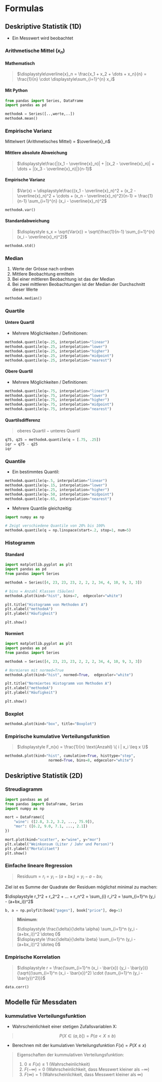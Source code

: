 # Formulas

## Deskriptive Statistik (1D)

* Ein Messwert wird beobachtet

### Arithmetische Mittel ($x_n$)

#### Mathematisch

> $\displaystyle\overline{x}_n = \frac{x_1 + x_2 + \dots + x_n}{n} = \frac{1}{n} \cdot \displaystyle\sum_{i=1}^{n} x_i$

#### Mit Python

```python
from pandas import Series, DataFrame
import pandas as pd

methodeA = Series([..,werte,..])
methodeA.mean()
```

### Empirische Varianz

Mittelwert (Arithmetisches Mittel) = $\overline{x}_n$

#### Mittlere absolute Abweichung
> $\displaystyle\frac{|(x_1 - \overline{x}_n)| + |(x_2 - \overline{x}_n)| + \dots + |(x_3 - \overline{x}_n)|}{n-1}$

#### Empirische Varianz
> $Var(x) = \displaystyle\frac{(x_1 - \overline{x}_n)^2 + (x_2 - \overline{x}_n)^2 + \cdots + (x_n - \overline{x}_n)^2}{n-1} = \frac{1}{n-1} \sum_{i=1}^{n} (x_i - \overline{x}_n)^2$

```python
methodeA.var()
```

#### Standardabweichung
> $\displaystyle s_x = \sqrt{Var(x)} = \sqrt{\frac{1}{n-1} \sum_{i=1}^{n} (x_i - \overline{x}_n)^2}$

```python
methodeA.std()
```

### Median

1. Werte der Grösse nach ordnen
2. Mittlere Beobachtung ermitteln
3. Bei einer mittleren Beobachtung ist das der Median
4. Bei zwei mittleren Beobachtungen ist der Median der Durchschnitt dieser Werte

```python
methodeA.median()
```

### Quartile

#### Untere Quartil

* Mehrere Möglichkeiten / Definitionen:

```python
methodeA.quantile(q=.25, interpolation="linear")
methodeA.quantile(q=.25, interpolation="lower")
methodeA.quantile(q=.25, interpolation="higher")
methodeA.quantile(q=.25, interpolation="midpoint")
methodeA.quantile(q=.25, interpolation="nearest")
```

#### Obere Quartil

* Mehrere Möglichkeiten / Definitionen:

```python
methodeA.quantile(q=.75, interpolation="linear")
methodeA.quantile(q=.75, interpolation="lower")
methodeA.quantile(q=.75, interpolation="higher")
methodeA.quantile(q=.75, interpolation="midpoint")
methodeA.quantile(q=.75, interpolation="nearest")
```

#### Quartilsdifferenz

> $\text{oberes Quartil} - \text{unteres Quartil}$

```python
q75, q25 = methodeA.quantile(q = [.75, .25])
iqr = q75 - q25
iqr
```

### Quantile

* Ein bestimmtes Quantil:

```python
methodeA.quantile(q=.5, interpolation="linear")
methodeA.quantile(q=.15, interpolation="lower")
methodeA.quantile(q=.25, interpolation="higher")
methodeA.quantile(q=.50, interpolation="midpoint")
methodeA.quantile(q=.65, interpolation="nearest")
```

* Mehrere Quantile gleichzeitig:

```python
import numpy as np

# Zeigt verschiedene Quantile von 20% bis 100%
methodeA.quantile(q = np.linspace(start=.2, stop=1, num=5)
```

### Histogramm

#### Standard
```python
import matplotlib.pyplot as plt
import pandas as pd
from pandas import Series

methodeA = Series([4, 23, 23, 23, 2, 2, 2, 34, 4, 10, 9, 3, 3])

# bins = Anzahl Klassen (Säulen)
methodeA.plot(kind="hist", bins=7,  edgecolor="white")

plt.title("Histogramm von Methoden A")
plt.xlabel("methodeA")
plt.ylabel("Häufigkeit")

plt.show()
```

#### Normiert

```python
import matplotlib.pyplot as plt
import pandas as pd
from pandas import Series

methodeA = Series([4, 23, 23, 23, 2, 2, 2, 34, 4, 10, 9, 3, 3])

# Normieren mit normed=True
methodeA.plot(kind="hist", normed=True,  edgecolor="white")

plt.title("Normiertes Histogramm von Methoden A")
plt.xlabel("methodeA")
plt.ylabel("Häufigkeit")

plt.show()
```

### Boxplot

```python
methodeA.plot(kind="box", title="Boxplot")
```

### Empirische kumulative Verteilungsfunktion

> $\displaystyle F_n(x) = \frac{1}{n} \text{Anzahl} \{ i | x_i \leq x \}$

```python
methodeA.plot(kind="hist", cumulative=True, histtype="step", 
					normed=True, bins=8, edgecolor="white")
```

## Deskriptive Statistik (2D)

### Streudiagramm

```python
import pandaas as pd
from pandas import DataFrame, Series
import numpy as np

mort = DataFrame({
	"wine": ([2.8, 3.2, 3.2, ..., 75.9]),
	"mor": ([6.2, 9.0, 7.1, ..., 2.1])
})

mort.plot(kind="scatter", x="wine", y="mor")
plt.xlabel("Weinkonsum (Liter / Jahr und Person)")
plt.ylabel("Mortalitaet")
plt.show()
```

### Einfache lineare Regression

> $\text{Residuum} = r_i = y_i - (a + bx_i) = y_i - a - bx_i$

Ziel ist es Summe der Quadrate der Residuen möglichst minimal zu machen:

$\displaystyle r_1^2 + r_2^2 + ... + r_n^2 = \sum_{i} r_i^2 = \sum_{i=1}^n (y_i - (a+bx_i))^2$

```python
b, a = np.polyfit(book["pages"], book["price"], deg=1)

```

> **Minimum**: <br>
> 
> $\displaystyle \frac{\delta}{\delta \alpha} \sum_{i=1}^n (y_i - (a+bx_i))^2 \doteq 0$<br>
> $\displaystyle \frac{\delta}{\delta \beta} \sum_{i=1}^n (y_i - (a+bx_i))^2 \doteq 0$

### Empirische Korrelation

> $\displaystyle r = \frac{\sum_{i=1}^n (x_i - \bar{x}) (y_i - \bar{y})}{\sqrt{(\sum_{i=1}^n (x_i - \bar{x})^2) \cdot (\sum_{i=1}^n (y_i - \bar{y})^2)}}$

```python
data.corr()
```

## Modelle für Messdaten

### kummulative Verteilungsfunktion

* Wahrscheinlichkeit einer stetigen Zufallsvariablen X: 

> $$ P(X \in (a, b]) = P(a < X \leq b)$$
> 

* Berechnen mit der kumulativen Verteilungsfunktion $F(x) = P(X \leq x)$

> Eigenschaften der kummulativen Verteilungsfunktion:
> 
> 1. $0 \leq F(x) \leq 1$ (Wahrscheinlichkeit)
> 2. $F(-\infty) = 0$ (Wahrscheinlichkeit, dass Messwert kleiner als $-\infty$)
> 3. $F(\infty) = 1$ (Wahrscheinlichkeit, dass Messwert kleiner als $\infty$)